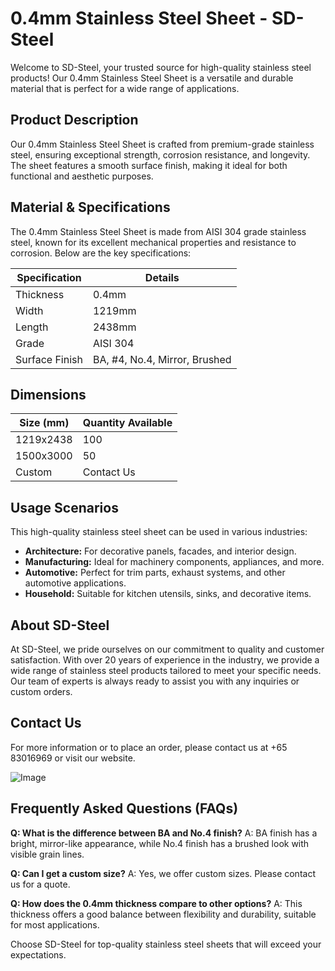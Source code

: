 # 0.4mm Stainless Steel Sheet - SD-Steel

Welcome to SD-Steel, your trusted source for high-quality stainless steel products! Our 0.4mm Stainless Steel Sheet is a versatile and durable material that is perfect for a wide range of applications. 

## Product Description
Our 0.4mm Stainless Steel Sheet is crafted from premium-grade stainless steel, ensuring exceptional strength, corrosion resistance, and longevity. The sheet features a smooth surface finish, making it ideal for both functional and aesthetic purposes.

## Material & Specifications
The 0.4mm Stainless Steel Sheet is made from AISI 304 grade stainless steel, known for its excellent mechanical properties and resistance to corrosion. Below are the key specifications:

| Specification | Details |
|---------------|---------|
| Thickness     | 0.4mm   |
| Width         | 1219mm  |
| Length        | 2438mm  |
| Grade         | AISI 304|
| Surface Finish| BA, #4, No.4, Mirror, Brushed |

## Dimensions
| Size (mm) | Quantity Available |
|-----------|--------------------|
| 1219x2438 | 100                |
| 1500x3000 | 50                 |
| Custom    | Contact Us         |

## Usage Scenarios
This high-quality stainless steel sheet can be used in various industries:
- **Architecture:** For decorative panels, facades, and interior design.
- **Manufacturing:** Ideal for machinery components, appliances, and more.
- **Automotive:** Perfect for trim parts, exhaust systems, and other automotive applications.
- **Household:** Suitable for kitchen utensils, sinks, and decorative items.

## About SD-Steel
At SD-Steel, we pride ourselves on our commitment to quality and customer satisfaction. With over 20 years of experience in the industry, we provide a wide range of stainless steel products tailored to meet your specific needs. Our team of experts is always ready to assist you with any inquiries or custom orders.

## Contact Us
For more information or to place an order, please contact us at +65 83016969 or visit our website.

![Image](https://github.com/user-attachments/assets/2567258e-e124-4816-932d-1809bd27ef0b)

## Frequently Asked Questions (FAQs)
**Q: What is the difference between BA and No.4 finish?**
A: BA finish has a bright, mirror-like appearance, while No.4 finish has a brushed look with visible grain lines.

**Q: Can I get a custom size?**
A: Yes, we offer custom sizes. Please contact us for a quote.

**Q: How does the 0.4mm thickness compare to other options?**
A: This thickness offers a good balance between flexibility and durability, suitable for most applications.

Choose SD-Steel for top-quality stainless steel sheets that will exceed your expectations.